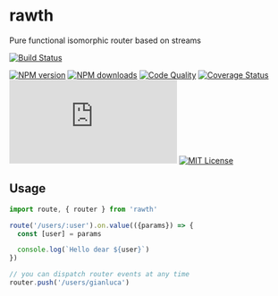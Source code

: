 # rawth

Pure functional isomorphic router based on streams

[![Build Status][travis-image]][travis-url]

[![NPM version][npm-version-image]][npm-url]
[![NPM downloads][npm-downloads-image]][npm-url]
[![Code Quality][codeclimate-image]][codeclimate-url]
[![Coverage Status][coverage-image]][coverage-url]
![rawth size][lib-size]
[![MIT License][license-image]][license-url]

## Usage

```js
import route, { router } from 'rawth'

route('/users/:user').on.value(({params}) => {
  const [user] = params

  console.log(`Hello dear ${user}`)
})

// you can dispatch router events at any time
router.push('/users/gianluca')
```

[travis-image]:https://img.shields.io/travis/GianlucaGuarini/rawth.svg?style=flat-square
[travis-url]:https://travis-ci.org/GianlucaGuarini/rawth

[license-image]:http://img.shields.io/badge/license-MIT-000000.svg?style=flat-square
[license-url]:LICENSE

[lib-size]: https://img.badgesize.io/https://unpkg.com/rawth/rawth.min.js?compression=gzip

[npm-version-image]:http://img.shields.io/npm/v/rawth.svg?style=flat-square
[npm-downloads-image]:http://img.shields.io/npm/dm/rawth.svg?style=flat-square
[npm-url]:https://npmjs.org/package/rawth

[coverage-image]:https://img.shields.io/coveralls/GianlucaGuarini/rawth/maser.svg?style=flat-square
[coverage-url]:https://coveralls.io/r/GianlucaGuarini/rawth?branch=dev

[codeclimate-image]:https://api.codeclimate.com/v1/badges/5a4b8cf4736254115cb3/maintainability
[codeclimate-url]:https://codeclimate.com/github/GianlucaGuarini/rawth/maintainability

